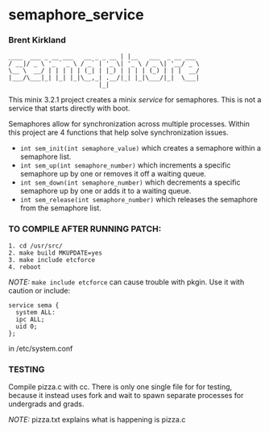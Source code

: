 # semaphore_service

### Brent Kirkland

```
____  ___ _ __ ___   __ _ _ __ | |__   ___  _ __ ___
/ __|/ _ \ '_ ` _ \ / _` | '_ \| '_ \ / _ \| '__/ _ \
\__ \  __/ | | | | | (_| | |_) | | | | (_) | | |  __/
|___/\___|_| |_| |_|\__,_| .__/|_| |_|\___/|_|  \___|
                         |_|                         
```                       

This minix 3.2.1 project creates a minix _service_ for semaphores. This is not a service that starts directly with boot.

Semaphores allow for synchronization across multiple processes. Within this project are 4 functions that help solve synchronization issues.

* `int sem_init(int semaphore_value)` which creates a semaphore within a semaphore list.
* `int sem_up(int semaphore_number)` which increments a specific semaphore up by one or removes it off a waiting queue.
* `int sem_down(int semaphore_number)` which decrements a specific semaphore up by one or adds it to a waiting queue.
* `int sem_release(int semaphore_number)` which releases the semaphore from the semaphore list.

### TO COMPILE AFTER RUNNING PATCH:
```
1. cd /usr/src/
2. make build MKUPDATE=yes
3. make include etcforce
4. reboot
```

_NOTE:_ `make include etcforce` can cause trouble with pkgin. Use it with caution or include:

```
service sema {
  system ALL:
  ipc ALL;
  uid 0;
};
```
in /etc/system.conf


### TESTING
Compile pizza.c with cc. There is only one single file for for testing, because it instead uses fork and wait to spawn separate processes for undergrads and grads.

_NOTE:_ pizza.txt explains what is happening is pizza.c

